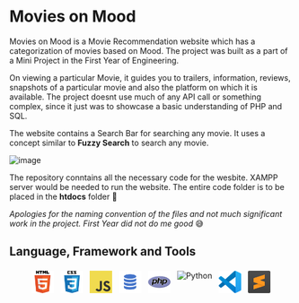 # Movies on Mood

Movies on Mood is a Movie Recommendation website which has a categorization of movies based on Mood. The project was built as a part of a Mini Project in the First Year of Engineering.

On viewing a particular Movie, it guides you to trailers, information, reviews, snapshots of a particular movie and also the platform on which it is available. The project doesnt use much of any API call or something complex, since it just was to showcase a basic understanding of PHP and SQL.

The website contains a Search Bar for searching any movie. It uses a concept similar to **Fuzzy Search** to search any movie.

<img width="407" alt="image" src="https://user-images.githubusercontent.com/66682716/178119771-ab12e7e0-00f2-4683-88be-351ec07ee816.png">

The repository conntains all the necessary code for the wesbite. XAMPP server would be needed to run the website. The entire code folder is to be placed in the **htdocs** folder :file_folder:

*Apologies for the naming convention of the files and not much significant work in the project. First Year did not do me good* :sweat_smile:

## Language, Framework and Tools
<p align="center">
<img src="https://raw.githubusercontent.com/github/explore/80688e429a7d4ef2fca1e82350fe8e3517d3494d/topics/html/html.png" alt="Python" height="40" style="vertical-align:top; margin:4px">
<img src="https://raw.githubusercontent.com/github/explore/80688e429a7d4ef2fca1e82350fe8e3517d3494d/topics/css/css.png" alt="Python" height="40" style="vertical-align:top; margin:4px">
<img src="https://raw.githubusercontent.com/github/explore/80688e429a7d4ef2fca1e82350fe8e3517d3494d/topics/javascript/javascript.png" alt="Javascript" height="40" style="vertical-align:top; margin:4px">
<img src="https://raw.githubusercontent.com/github/explore/80688e429a7d4ef2fca1e82350fe8e3517d3494d/topics/sql/sql.png" alt="Javascript" height="40" style="vertical-align:top; margin:4px">
<img src="https://raw.githubusercontent.com/github/explore/80688e429a7d4ef2fca1e82350fe8e3517d3494d/topics/php/php.png" alt="Python" height="40" style="vertical-align:top; margin:4px">
<img src="https://upload.wikimedia.org/wikipedia/en/thumb/7/78/XAMPP_logo.svg/212px-XAMPP_logo.svg.png?20200626200944" alt="Python" height="40" style="vertical-align:top; margin:4px">
<img src="https://raw.githubusercontent.com/github/explore/80688e429a7d4ef2fca1e82350fe8e3517d3494d/topics/visual-studio-code/visual-studio-code.png" alt="VS Code" height="40" style="vertical-align:top; margin:4px">
<img src="https://raw.githubusercontent.com/github/explore/80688e429a7d4ef2fca1e82350fe8e3517d3494d/topics/sublime-text/sublime-text.png" alt="Python" height="40" style="vertical-align:top; margin:4px">

</p>
